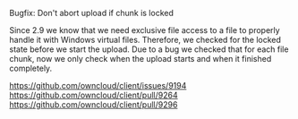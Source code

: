 Bugfix: Don't abort upload if chunk is locked

Since 2.9 we know that we need exclusive file access to a file to properly handle it with Windows virtual files.
Therefore, we checked for the locked state before we start the upload.
Due to a bug we checked that for each file chunk, now we only check when the upload starts and when it finished completely.

https://github.com/owncloud/client/issues/9194
https://github.com/owncloud/client/pull/9264
https://github.com/owncloud/client/pull/9296
